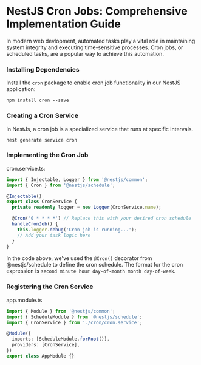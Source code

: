 # NestJS Cron Jobs: Comprehensive Implementation Guide

In modern web devlopment, automated tasks play a vital role in maintaining system integrity and executing time-sensitive processes. Cron jobs, or scheduled tasks, are a popular way to achieve this automation. 

### Installing Dependencies
Install the `cron` package to enable cron job functionality in our NestJS application:
```
npm install cron --save
```

### Creating a Cron Service
In NestJs, a cron job is a specialized service that runs at specific intervals.
```
nest generate service cron
```

### Implementing the Cron Job
cron.service.ts:
```ts
import { Injectable, Logger } from '@nestjs/common';
import { Cron } from '@nestjs/schedule';

@Injectable()
export class CronService {
  private readonly logger = new Logger(CronService.name);

  @Cron('0 * * * *') // Replace this with your desired cron schedule
  handleCronJob() {
    this.logger.debug('Cron job is running...');
    // Add your task logic here
  }
}
```
In the code above, we've used the `@Cron()` decorator from @nestjs/schedule to define the cron schedule. The format for the cron expression is `second minute hour day-of-month month day-of-week`.

### Registering the Cron Service
app.module.ts
```ts
import { Module } from '@nestjs/common';
import { ScheduleModule } from '@nestjs/schedule';
import { CronService } from './cron/cron.service';

@Module({
  imports: [ScheduleModule.forRoot()],
  providers: [CronService],
})
export class AppModule {}
```


